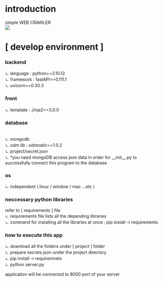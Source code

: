 <h1>introduction</h1>
simple WEB CRAWLER<br>
<img src="https://github.com/user-attachments/assets/66424b77-6e7f-44f5-adb8-4c3e6439d941">


<h1>[ develop environment ]</h1>

<h3>backend</h3> 
 ㄴ language : python==3.10.12<br>
 ㄴ framework : fastAPI==0.111.1<br>
 ㄴ uvicorn==0.30.3<br>
	
<h3>front</h3> 
 ㄴ template : Jinja2==3.0.0

<h3>database</h3>
<br>
 ㄴ mongodb<br>
 ㄴ odm lib : odmnatic==1.0.2 <br>
 ㄴ project/secret.json <br>
 ㄴ *you need mongoDB access json data in order for __init__.py to successfully connect this program to the database <br>

<h3>os</h3>
 ㄴ independent ( linux / window / mac ...etc ) 

<h3>neccessary python libraries</h3>
 refer to [ requirements ] file <br>
 ㄴ requirements file lists all the depending libraries<br>
 ㄴ command for installing all the libraries at once :  pip install -r requirements   <br>

<h3>how to execute this app</h3>
  ㄴ download all the folders under [ project ] folder<br>
  ㄴ prepare secrets.json under the project directory <br>
  ㄴ pip install -r requiremnets <br>
  ㄴ python server.py

applicaiton will be connected to 8000 port of your server<br>
